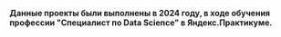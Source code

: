 **Данные проекты были выполнены в 2024 году, в ходе обучения профессии "Специалист по Data Science" в Яндекс.Практикуме.**
